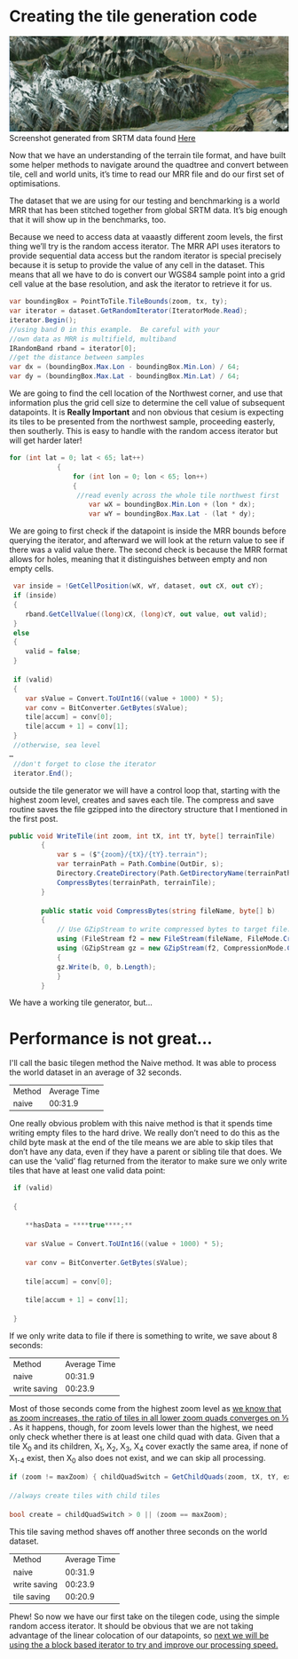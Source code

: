 # Creating the tile generation code

![New Zealand SRTM heighmap](images/NZSRTM.png)
Screenshot generated from SRTM data found [Here](http://srtm.csi.cgiar.org/SELECTION/inputCoord.asp)

Now that we have an understanding of the terrain tile format, and have built some helper methods to navigate around the quadtree and convert between tile, cell and world units, it’s time to read our MRR file and do our first set of optimisations.

The dataset that we are using for our testing and benchmarking is a world MRR that has been stitched together from global SRTM data.  It’s big enough that it will show up in the benchmarks, too.

Because we need to access data at vaaastly different zoom levels, the first thing we’ll try is the random access iterator.  The MRR API uses iterators to provide sequential data access but the random iterator is special precisely because it is setup to provide the value of any cell in the dataset.  This means that all we have to do is convert our WGS84 sample point into a grid cell value at the base resolution, and ask the iterator to retrieve it for us.
```c#
var boundingBox = PointToTile.TileBounds(zoom, tx, ty);
var iterator = dataset.GetRandomIterator(IteratorMode.Read);
iterator.Begin();
//using band 0 in this example.  Be careful with your
//own data as MRR is multifield, multiband
IRandomBand rband = iterator[0];
//get the distance between samples
var dx = (boundingBox.Max.Lon - boundingBox.Min.Lon) / 64;
var dy = (boundingBox.Max.Lat - boundingBox.Min.Lat) / 64;
```
 We are going to find the cell location of the Northwest corner, and use that information plus the grid cell size to determine the cell value of subsequent datapoints. It is **Really Important** and non obvious that cesium is expecting its tiles to be presented from the northwest sample, proceeding easterly, then southerly.  This is easy to handle with the random access iterator but will get harder later!
```c#
for (int lat = 0; lat < 65; lat++)
        	{
            	for (int lon = 0; lon < 65; lon++)
            	{
       	         //read evenly across the whole tile northwest first
                	var wX = boundingBox.Min.Lon + (lon * dx);
                	var wY = boundingBox.Max.Lat - (lat * dy);
```
We are going to first check if the datapoint is inside the MRR bounds before querying the iterator, and afterward we will look at the return value to see if there was a valid value there.  The second check is because the MRR format allows for holes, meaning that it distinguishes between empty and non empty cells.
```c#
 var inside = !GetCellPosition(wX, wY, dataset, out cX, out cY);
 if (inside)
 {
 	rband.GetCellValue((long)cX, (long)cY, out value, out valid);
 }
 else
 {
 	valid = false;
 }

 if (valid)
 {
  	var sValue = Convert.ToUInt16((value + 1000) * 5);
 	var conv = BitConverter.GetBytes(sValue);
 	tile[accum] = conv[0];
 	tile[accum + 1] = conv[1];
 }
 //otherwise, sea level
…
 //don't forget to close the iterator
 iterator.End();
```
outside the tile generator we will have a control loop that, starting with the highest zoom level, creates and saves each tile. The compress and save routine saves the file gzipped into the directory structure that I mentioned in the first post.

```c#
public void WriteTile(int zoom, int tX, int tY, byte[] terrainTile)
    	{
        	var s = ($"{zoom}/{tX}/{tY}.terrain");
        	var terrainPath = Path.Combine(OutDir, s);
        	Directory.CreateDirectory(Path.GetDirectoryName(terrainPath));
        	CompressBytes(terrainPath, terrainTile);
    	}
 
    	public static void CompressBytes(string fileName, byte[] b)
    	{
        	// Use GZipStream to write compressed bytes to target file.
        	using (FileStream f2 = new FileStream(fileName, FileMode.Create))
        	using (GZipStream gz = new GZipStream(f2, CompressionMode.Compress, false))
        	{
			gz.Write(b, 0, b.Length);
        	}
    	}
```



We have a working tile generator, but...
# Performance is not great...

I'll call the basic tilegen method the Naive method.  It was able to process the world dataset in an average of 32 seconds.

<table>
  <tr>
    <td>Method</td>
    <td>Average Time</td>
  </tr>
  <tr>
    <td>naive</td>
    <td>00:31.9</td>
  </tr>
</table>


One really obvious problem with this naive method is that it spends time writing empty files to the hard drive.  We really don’t need to do this as the child byte mask at the end of the tile means we are able to skip tiles that don’t have any data, even if they have a parent or sibling tile that does. We can use the ‘valid’ flag returned from the iterator to make sure we only write tiles that have at least one valid data point:
```c#
 if (valid)

 {

 	**hasData = ****true****;**

 	var sValue = Convert.ToUInt16((value + 1000) * 5);

 	var conv = BitConverter.GetBytes(sValue);

 	tile[accum] = conv[0];

 	tile[accum + 1] = conv[1];

 }
```
If we only write data to file if there is something to write, we save  about 8 seconds:

<table>
  <tr>
    <td>Method</td>
    <td>Average Time</td>
  </tr>
  <tr>
    <td>naive</td>
    <td>00:31.9</td>
  </tr>
  <tr>
    <td>write saving</td>
    <td>00:23.9</td>
  </tr>
</table>


Most of those seconds come from the highest zoom level as [we know that as zoom increases, the ratio of tiles in all lower zoom quads converges on ⅓ ](https://en.wikipedia.org/wiki/1/4_%2B_1/16_%2B_1/64_%2B_1/256_%2B_%E2%8B%AF). As it happens, though, for zoom levels lower than the highest, we need only check whether there is at least one child quad with data.  Given that a tile X<sub>0</sub> and its children, X<sub>1</sub>, X<sub>2</sub>, X<sub>3</sub>, X<sub>4</sub> cover exactly the same area, if none of X<sub>1-4</sub> exist, then X<sub>0</sub> also does not exist, and we can skip all processing.

```c#
if (zoom != maxZoom) { childQuadSwitch = GetChildQuads(zoom, tX, tY, existingTiles); }

//always create tiles with child tiles

bool create = childQuadSwitch > 0 || (zoom == maxZoom);
```
This tile saving method shaves off another three seconds on the world dataset.

<table>
  <tr>
    <td>Method</td>
    <td>Average Time</td>
  </tr>
  <tr>
    <td>naive</td>
    <td>00:31.9</td>
  </tr>
  <tr>
    <td>write saving</td>
    <td>00:23.9</td>
  </tr>
  <tr>
    <td>tile saving</td>
    <td>00:20.9</td>
  </tr>
</table>


Phew! So now we have our first take on the tilegen code, using the simple random access iterator.  It should be obvious that we are not taking advantage of the linear colocation of our datapoints, so [next we will be using the a block based iterator to try and improve our processing speed.](BlockIterator.md)

